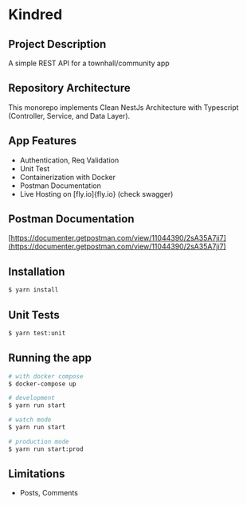 # Kindred

## Project Description
A simple REST API for a townhall/community app

## Repository Architecture

This monorepo implements Clean NestJs Architecture with Typescript (Controller, Service, and Data Layer).

## App Features

- Authentication, Req Validation
- Unit Test
- Containerization with Docker
- Postman Documentation
- Live Hosting on [fly.io]{fly.io} (check swagger)



## Postman Documentation

[https://documenter.getpostman.com/view/11044390/2sA35A7ji7](https://documenter.getpostman.com/view/11044390/2sA35A7ji7)


## Installation

```bash
$ yarn install
```

## Unit Tests

```bash
$ yarn test:unit
```

## Running the app

```bash
# with docker compose
$ docker-compose up

# development
$ yarn run start

# watch mode
$ yarn run start

# production mode
$ yarn run start:prod
```

## Limitations

- Posts, Comments